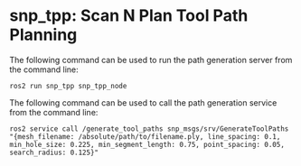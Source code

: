 # snp_tpp: Scan N Plan Tool Path Planning

The following command can be used to run the path generation server from the command line:
```
ros2 run snp_tpp snp_tpp_node
```

The following command can be used to call the path generation service from the command line:
```
ros2 service call /generate_tool_paths snp_msgs/srv/GenerateToolPaths "{mesh_filename: /absolute/path/to/filename.ply, line_spacing: 0.1, min_hole_size: 0.225, min_segment_length: 0.75, point_spacing: 0.05, search_radius: 0.125}"
```
